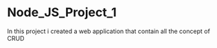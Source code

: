 # Node_JS_Project_1
In this project i created a web application that contain all the concept of CRUD 
